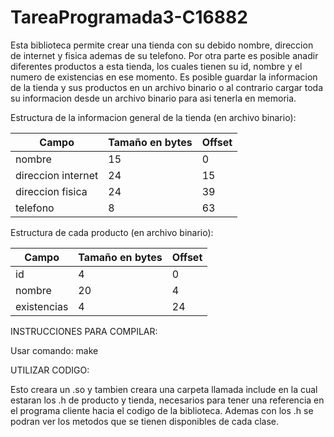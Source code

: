 # TareaProgramada3-C16882

Esta biblioteca permite crear una tienda con su debido nombre, direccion de internet y fisica ademas de su telefono. Por otra parte es posible anadir diferentes productos a esta tienda, los cuales tienen su id, nombre y el numero de existencias en ese momento. Es posible guardar la informacion de la tienda y sus productos en un archivo binario o al contrario cargar toda su informacion desde un archivo binario para asi tenerla en memoria.

Estructura de la informacion general de la tienda (en archivo binario):

| Campo              | Tamaño en bytes | Offset |
| ----------         | --------------- | ------ | 
| nombre             | 15              | 0  |
| direccion internet | 24              | 15 |
| direccion fisica   | 24              | 39 |
| telefono           | 8               | 63 |

Estructura de cada producto (en archivo binario):

| Campo              | Tamaño en bytes | Offset |
| ----------         | --------------- | ------ | 
| id                 | 4               | 0  |
| nombre             | 20              | 4  |
| existencias        | 4               | 24 |

INSTRUCCIONES PARA COMPILAR:

Usar comando: make

UTILIZAR CODIGO:

Esto creara un .so y tambien creara una carpeta llamada include en la cual estaran los .h de producto y tienda, necesarios para tener una referencia en el programa cliente hacia el codigo de la biblioteca. Ademas con los .h se podran ver los metodos que se tienen disponibles de cada clase.